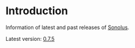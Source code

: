 # Introduction

Information of latest and past releases of [Sonolus](https://sonolus.com).

Latest version: [0.7.5](./versions/0.7.5.md)
